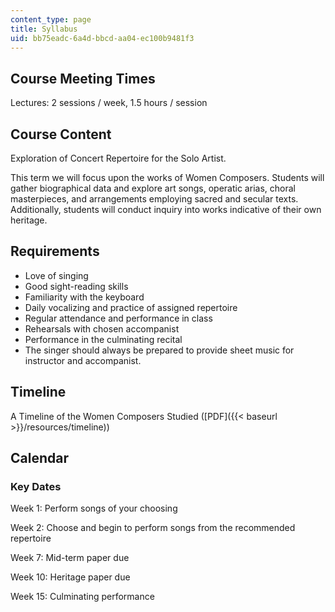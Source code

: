 ```yaml
---
content_type: page
title: Syllabus
uid: bb75eadc-6a4d-bbcd-aa04-ec100b9481f3
---
```


Course Meeting Times
--------------------

Lectures: 2 sessions / week, 1.5 hours / session

Course Content
--------------

Exploration of Concert Repertoire for the Solo Artist.

This term we will focus upon the works of Women Composers. Students will gather biographical data and explore art songs, operatic arias, choral masterpieces, and arrangements employing sacred and secular texts. Additionally, students will conduct inquiry into works indicative of their own heritage.

Requirements
------------

*   Love of singing
*   Good sight-reading skills
*   Familiarity with the keyboard
*   Daily vocalizing and practice of assigned repertoire
*   Regular attendance and performance in class
*   Rehearsals with chosen accompanist
*   Performance in the culminating recital
*   The singer should always be prepared to provide sheet music for instructor and accompanist.

Timeline
--------

A Timeline of the Women Composers Studied ([PDF]({{< baseurl >}}/resources/timeline))

Calendar
--------

### Key Dates

Week 1: Perform songs of your choosing

Week 2: Choose and begin to perform songs from the recommended repertoire

Week 7: Mid-term paper due

Week 10: Heritage paper due

Week 15: Culminating performance